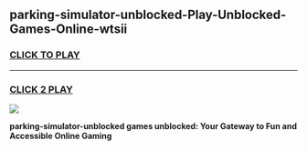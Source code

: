 
## parking-simulator-unblocked-Play-Unblocked-Games-Online-wtsii
<h3>
<a href="https://premium76.site?title=parking-simulator-unblocked&ref=25A">CLICK TO PLAY</a></h3>
<hr>

<h3>
<a href="https://premium76.site?title=parking-simulator-unblocked&ref=25A">CLICK 2 PLAY</a>
  
</h3>

<a href="https://premium76.site?title=parking-simulator-unblocked&ref=25A"><img src="https://clearcache.store/games.png"></a>


**parking-simulator-unblocked games unblocked: Your Gateway to Fun and Accessible Online Gaming**

